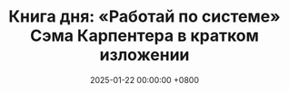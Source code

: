 ---
title: "Книга дня: «Работай по системе» Сэма Карпентера в кратком изложении"
description: >-
  Книга Сэма Карпентера «Работай по системе» (в русских изданиях также известна как «Системность во всем») предлагает подход к повышению эффективности через системное мышление. Автор, CEO компании Centratel, делится опытом, как он превратил свой бизнес из хаотичного в упорядоченную систему, сократив рабочую неделю с 80 до нескольких часов, увеличив прибыль и снизив стресс. Узнайте, как работать меньше и достигать больше! Обзор книги Сэма Карпентера о системах и продуктивности. Читайте сейчас!
date: 2025-01-22 00:00:00 +0800
categories: [Мышление, Конспекты-книг]
tags:
  [
    работай-по-системе,
    сэм-карпентер,
    продуктивность,
    саморазвитие,
    бизнес,
    системное-мышление,
    управление,
    эффективность,
    личностный-рост,
    оптимизация-работы,
    тайм-менеджмент,
    бизнес-стратегия
  ]
image: 
alt: Обзор книги Работай по системе Сэма Карпентера
fallback:
  - 
  -
---